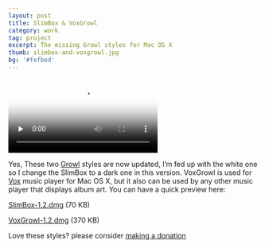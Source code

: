 ```yaml
---
layout: post
title: SlimBox & VoxGrowl
category: work
tag: project
excerpt: The missing Growl styles for Mac OS X
thumb: slimbox-and-voxgrowl.jpg
bg: '#fefbed'
---
```


<video poster="{{ site.file }}/slimbox-voxgrowl.png" preload=none type=video/mp4 controls><source src="{{ site.file }}/slimbox-voxgrowl.mov"></video>

<div class=txt>
<p>Yes, These two <a href="http://growl.info/">Growl</a> styles are now updated, I’m fed up with the white one so I change the SlimBox to a dark one in this version. VoxGrowl is used for <a href="http://www.voxapp.uni.cc/">Vox</a> music player for Mac OS X, but it also can be used by any other music player that displays album art. You can have a quick preview here:</p>

<p class=download><a href="{{ site.file }}/download/SlimBox-1.2.dmg">SlimBox-1.2.dmg</a> (70 KB)</p>

<p class=download><a href="{{ site.file }}/download/VoxGrowl-1.2.dmg">VoxGrowl-1.2.dmg</a> (370 KB)</p>

<p class=store>Love these styles? please consider <a href="{{ site.donate }}">making a donation</a></p>
</div>